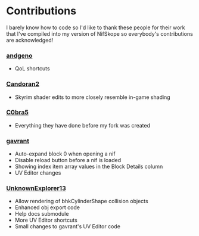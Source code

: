 ﻿# Contributions

I barely know how to code so I'd like to thank these people for their work that I've compiled into my version of NifSkope so everybody's contributions are acknowledged!

### [andgeno](https://github.com/andgeno/nifskope/tree/feature/automation-support-and-keyboard-shortcuts)
* QoL shortcuts

### [Candoran2](https://github.com/Candoran2/nifskope/tree/dev8)
* Skyrim shader edits to more closely resemble in-game shading

### [C0bra5](https://github.com/C0bra5/nifskope)
* Everything they have done before my fork was created

### [gavrant](https://github.com/gavrant/nifskope)
* Auto-expand block 0 when opening a nif
* Disable reload button before a nif is loaded
* Showing index item array values in the Block Details column
* UV Editor changes

### [UnknownExplorer13](https://github.com/UnknownExplorer13/nifskope)
* Allow rendering of bhkCylinderShape collision objects
* Enhanced obj export code
* Help docs submodule
* More UV Editor shortcuts
* Small changes to gavrant's UV Editor code